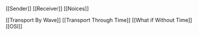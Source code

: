 [[Sender]]
[[Receiver]]
[[Noices]]

[[Transport By Wave]]
[[Transport Through Time]]
[[What if Without Time]]
[[OSI]]
